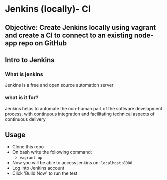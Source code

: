 # Jenkins (locally)- CI
## Objective: Create Jenkins locally using vagrant and create a CI to connect to an existing node-app repo on GitHub

## Intro to Jenkins

### What is jenkins
Jenkins is a free and open source automation server

### what is it for?
Jenkins helps to automate the non-human part of the software development process, with continuous integration and facilitating technical aspects of continuous delivery

## Usage
- Clone this repo
- On bash write the following command:
    - ```vagrant up```
- Now you will be able to access jenkins on: ```localhost:8080```
- Log into Jenkins account
- Click 'Build Now' to run the test
